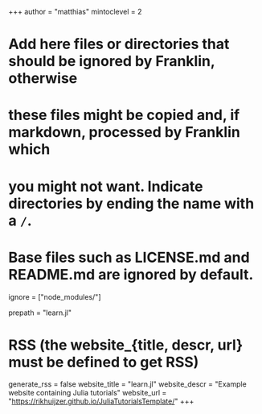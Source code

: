+++
author = "matthias"
mintoclevel = 2

# Add here files or directories that should be ignored by Franklin, otherwise
# these files might be copied and, if markdown, processed by Franklin which
# you might not want. Indicate directories by ending the name with a `/`.
# Base files such as LICENSE.md and README.md are ignored by default.
ignore = ["node_modules/"]

prepath = "learn.jl"

# RSS (the website_{title, descr, url} must be defined to get RSS)
generate_rss = false
website_title = "learn.jl"
website_descr = "Example website containing Julia tutorials"
website_url   = "https://rikhuijzer.github.io/JuliaTutorialsTemplate/"
+++


